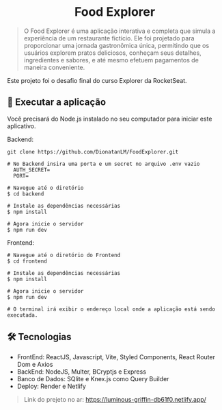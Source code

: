 <h1 align="center">
  Food Explorer
</h1>

> O Food Explorer é uma aplicação interativa e completa que simula a experiência de um restaurante fictício. Ele foi projetado para proporcionar uma jornada gastronômica única, permitindo que os usuários explorem pratos deliciosos, conheçam seus detalhes, ingredientes e sabores, e até mesmo efetuem pagamentos de maneira conveniente.

Este projeto foi o desafio final do curso Explorer da RocketSeat.

## 🚀 Executar a aplicação
Você precisará do Node.js instalado no seu computador para iniciar este aplicativo.

Backend:
```
git clone https://github.com/DionatanLM/FoodExplorer.git

# No Backend insira uma porta e um secret no arquivo .env vazio
  AUTH_SECRET=
  PORT=

# Navegue até o diretório
$ cd backend

# Instale as dependências necessárias
$ npm install

# Agora inicie o servidor
$ npm run dev
```

Frontend:
```
# Navegue até o diretório do Frontend
$ cd frontend

# Instale as dependências necessárias
$ npm install

# Agora inicie o servidor
$ npm run dev

# O terminal irá exibir o endereço local onde a aplicação está sendo executada.
```


## 🛠️ Tecnologias

* FrontEnd: ReactJS, Javascript, Vite, Styled Components, React Router Dom e Axios
* BackEnd: NodeJS, Multer, BCryptjs e Express
* Banco de Dados: SQlite e Knex.js como Query Builder
* Deploy: Render e Netlify
> Link do prejeto no ar: https://luminous-griffin-db61f0.netlify.app/


